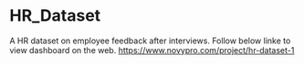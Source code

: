 # HR_Dataset
A HR dataset on employee feedback after interviews. 
Follow below linke to view dashboard on the web.
https://www.novypro.com/project/hr-dataset-1
